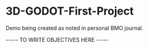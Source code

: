 # 3D-GODOT-First-Project
Demo being created as noted in personal BMO journal.

-----    TO WRITE OBJECTIVES HERE    -----
